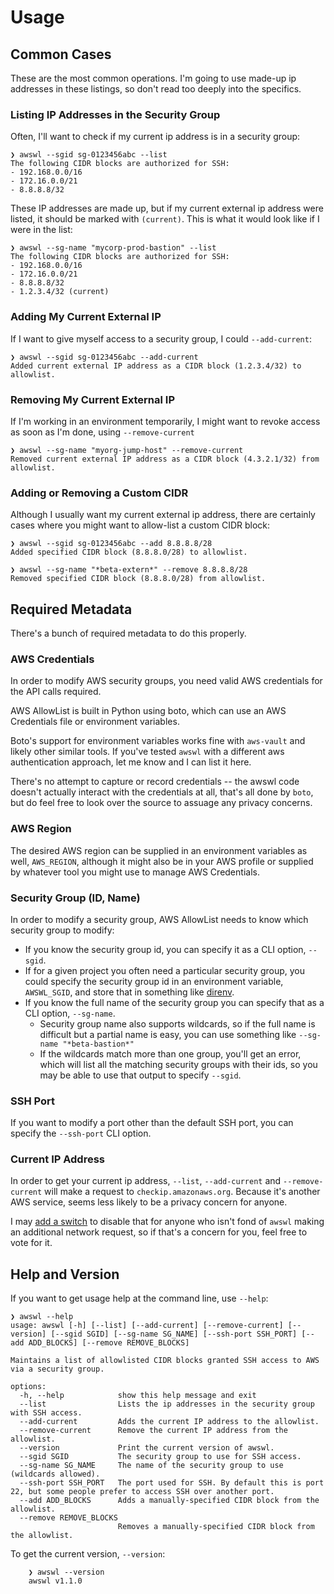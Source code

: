 # Usage

## Common Cases

These are the most common operations.  I'm going to use made-up ip addresses in these listings, so don't read too deeply into the specifics.

### Listing IP Addresses in the Security Group

Often, I'll want to check if my current ip address is in a security group:

```shell
❯ awswl --sgid sg-0123456abc --list
The following CIDR blocks are authorized for SSH:
- 192.168.0.0/16
- 172.16.0.0/21
- 8.8.8.8/32
```

These IP addresses are made up, but if my current external ip address were listed, it should be marked with `(current)`.  This is what it would look like if I were in the list:

```shell
❯ awswl --sg-name "mycorp-prod-bastion" --list
The following CIDR blocks are authorized for SSH:
- 192.168.0.0/16
- 172.16.0.0/21
- 8.8.8.8/32
- 1.2.3.4/32 (current)
```

### Adding My Current External IP

If I want to give myself access to a security group, I could `--add-current`:

```shell
❯ awswl --sgid sg-0123456abc --add-current
Added current external IP address as a CIDR block (1.2.3.4/32) to allowlist.
```

### Removing My Current External IP
 
If I'm working in an environment temporarily, I might want to revoke access as soon as I'm done, using `--remove-current`

```shell
❯ awswl --sg-name "myorg-jump-host" --remove-current
Removed current external IP address as a CIDR block (4.3.2.1/32) from allowlist.
```
### Adding or Removing a Custom CIDR

Although I usually want my current external ip address, there are certainly cases where you might want to allow-list a custom CIDR block:

```shell
❯ awswl --sgid sg-0123456abc --add 8.8.8.8/28
Added specified CIDR block (8.8.8.0/28) to allowlist.

❯ awswl --sg-name "*beta-extern*" --remove 8.8.8.8/28
Removed specified CIDR block (8.8.8.0/28) from allowlist.
```

## Required Metadata
There's a bunch of required metadata to do this properly.

### AWS Credentials
In order to modify AWS security groups, you need valid AWS credentials for the API calls required.

AWS AllowList is built in Python using boto, which can use an AWS Credentials file or environment variables.

Boto's support for environment variables works fine with `aws-vault` and likely other similar tools. If you've tested `awswl` with a different aws authentication approach, let me know and I can list it here.

There's no attempt to capture or record credentials -- the awswl code doesn't actually interact with the credentials at all, that's all done by `boto`, but do feel free to look over the source to assuage any privacy concerns.

### AWS Region

The desired AWS region can be supplied in an environment variables as well, `AWS_REGION`, although it might also be in your AWS profile or supplied by whatever tool you might use to manage AWS Credentials. 

### Security Group (ID, Name)

In order to modify a security group, AWS AllowList needs to know which security group to modify:

- If you know the security group id, you can specify it as a CLI option, `--sgid`.
- If for a given project you often need a particular security group, you could specify the security group id in an environment variable, `AWSWL_SGID`, and store that in something like [direnv](https://direnv.net).
- If you know the full name of the security group you can specify that as a CLI option, `--sg-name`.
  - Security group name also supports wildcards, so if the full name is difficult but a partial name is easy, you can use something like `--sg-name "*beta-bastion*"`
  - If the wildcards match more than one group, you'll get an error, which will list all the matching security groups with their ids, so you may be able to use that output to specify `--sgid`. 

### SSH Port

If you want to modify a port other than the default SSH port, you can specify the `--ssh-port` CLI option.

### Current IP Address

In order to get your current ip address, ``--list``, ``--add-current`` and ``--remove-current`` will make a request to ``checkip.amazonaws.org``. Because it's another AWS service, seems less likely to be a privacy concern for anyone.

I may [add a switch](https://github.com/geoffreywiseman/awswl/issues/3) to disable that for anyone who isn't fond of `awswl` making an additional network request, so if that's a concern for you, feel free to vote for it.

## Help and Version

If you want to get usage help at the command line, use `--help`:

```shell
❯ awswl --help
usage: awswl [-h] [--list] [--add-current] [--remove-current] [--version] [--sgid SGID] [--sg-name SG_NAME] [--ssh-port SSH_PORT] [--add ADD_BLOCKS] [--remove REMOVE_BLOCKS]

Maintains a list of allowlisted CIDR blocks granted SSH access to AWS via a security group.

options:
  -h, --help            show this help message and exit
  --list                Lists the ip addresses in the security group with SSH access.
  --add-current         Adds the current IP address to the allowlist.
  --remove-current      Remove the current IP address from the allowlist.
  --version             Print the current version of awswl.
  --sgid SGID           The security group to use for SSH access.
  --sg-name SG_NAME     The name of the security group to use (wildcards allowed).
  --ssh-port SSH_PORT   The port used for SSH. By default this is port 22, but some people prefer to access SSH over another port.
  --add ADD_BLOCKS      Adds a manually-specified CIDR block from the allowlist.
  --remove REMOVE_BLOCKS
                        Removes a manually-specified CIDR block from the allowlist.
```

To get the current version, `--version`:

```shell
    ❯ awswl --version
    awswl v1.1.0
```
